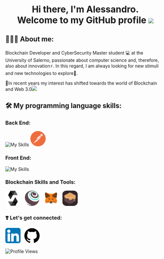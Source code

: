 <h1 align="center">Hi there, I'm Alessandro. <br>Welcome to my GitHub profile  <img src="https://media.giphy.com/media/hvRJCLFzcasrR4ia7z/giphy.gif" width="40"></h1>

<h2><p> 👨🏻‍💻 About me:</p></h2>
<p>Blockchain Developer and CyberSecurity Master student 💻 at the University of Salerno, passionate about computer science and, therefore, also about innovation⚡. In this regard, I am always looking for new stimuli and new technologies to explore🚀.

🎯In recent years my interest has shifted towards the world of Blockchain and Web 3.0<img src="https://media.giphy.com/media/WUlplcMpOCEmTGBtBW/giphy.gif" width="30"></p>

<h2><p> 🛠 My programming language skills:</p></h2>

### Back End:

<div>

![My Skills](https://skills.thijs.gg/icons?i=java,py,js,c,nodejs,mongodb,mysql,git)
<img src="assets/postman.png" width="48px" height="48px" style="margin-right:8px"/>
</div>


### Front End:

![My Skills](https://skills.thijs.gg/icons?i=react,ts,js,html,css)

### Blockchain Skills and Tools:
<div>

[<img src="assets/solidity.png" width="48px" height="48px" style="margin-right:8px"/>](https://soliditylang.org/)
[<img src="assets/truffle.png" width="48px" height="48px" style="margin-right:8px"/>](https://trufflesuite.com/truffle/)
[<img src="assets/metamask.png" width="48px" height="48px" style="margin-right:8px"/>](https://metamask.io/)
[<img src="assets/ganache.png" width="48px" height="48px" style="margin-right:8px"/>](https://trufflesuite.com/ganache/)
</div>

### ❣️ Let's get connected:
<div>

 [<img src="assets/linkedin.png" width="48px" height="48px" style="margin-right:8px">](https://www.linkedin.com/in/alessandro-cavaliere41/)
 [<img src="assets/github.png" width="48px" height="48px" style="margin-right:8px">](https://github.com/Alessandro-Cavaliere)
</div>
<div>

![Profile Views](https://komarev.com/ghpvc/?username=Alessandro-Cavaliere&style=for-the-badge&color=red)
</div>
